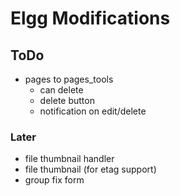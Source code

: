 Elgg Modifications
==================

ToDo
----
- pages to pages_tools
	- can delete
	- delete button
	- notification on edit/delete

### Later
- file thumbnail handler
- file thumbnail (for etag support)
- group fix form